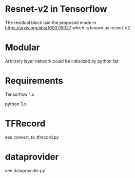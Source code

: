 # Resnet-v2 in Tensorflow

The residual block use the proposed mode in https://arxiv.org/abs/1603.05027  which is known as resnet-v2

# Modular

Arbitrary layer  network could be initialized by python list

# Requirements
Tensorflow 1.x

python 3.x

# TFRecord
see convert_to_tfrecord.py

# dataprovider
see dataprovider.py
